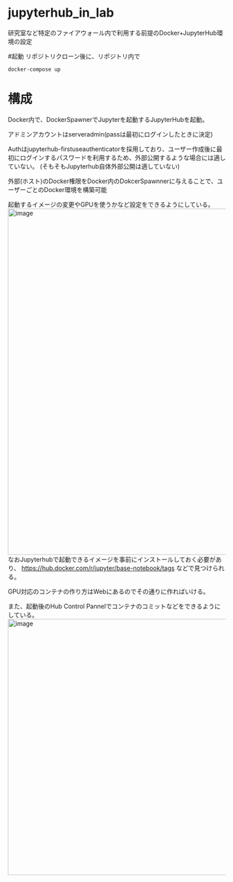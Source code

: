 # jupyterhub_in_lab
研究室など特定のファイアウォール内で利用する前提のDocker+JupyterHub環境の設定

#起動
リポジトリクローン後に、リポジトリ内で
```shell
docker-compose up
```

# 構成
Docker内で、DockerSpawnerでJupyterを起動するJupyterHubを起動。

アドミンアカウントはserveradmin(passは最初にログインしたときに決定)

Authはjupyterhub-firstuseauthenticatorを採用しており、ユーザー作成後に最初にログインするパスワードを利用するため、外部公開するような場合には適していない。
(そもそもJupyterhub自体外部公開は適していない)

外部(ホスト)のDocker権限をDocker内のDokcerSpawnnerに与えることで、ユーザーごとのDocker環境を構築可能

起動するイメージの変更やGPUを使うかなど設定をできるようにしている。
<img width="799" alt="image" src="https://github.com/Sanuki-073/jupyterhub_in_lab/assets/43844864/6af76d1c-a05d-40fb-a510-973e76d39638">
なおJupyterhubで起動できるイメージを事前にインストールしておく必要があり、
https://hub.docker.com/r/jupyter/base-notebook/tags
などで見つけられる。

GPU対応のコンテナの作り方はWebにあるのでその通りに作ればいける。



また、起動後のHub Control Pannelでコンテナのコミットなどをできるようにしている。
<img width="591" alt="image" src="https://github.com/Sanuki-073/jupyterhub_in_lab/assets/43844864/0c7b47ea-45c2-49df-a6e6-1b0411bb9f9c">



